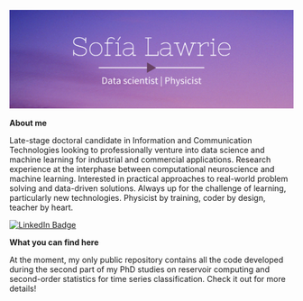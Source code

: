 ![Sofia's GitHub Banner](./header.png)


**About me**

Late-stage doctoral candidate in Information and Communication Technologies looking to professionally venture into data science and machine learning for industrial and commercial applications. Research experience at the interphase between computational neuroscience and machine learning. Interested in practical approaches to real-world problem solving and data-driven solutions. Always up for the challenge of learning, particularly new technologies. Physicist by training, coder by design, teacher by heart.

[![LinkedIn Badge](https://img.shields.io/badge/LinkedIn-Profile-informational?style=flat&logo=linkedin&logoColor=white&color=9279a7)](https://www.linkedin.com/in/sofialawrie/)



**What you can find here**

At the moment, my only public repository contains all the code developed during the second part of my PhD studies on reservoir computing and second-order statistics for time series classification. Check it out for more details!
